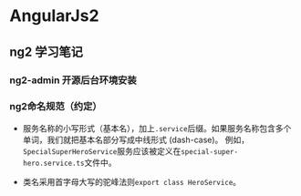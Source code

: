 # AngularJs2

## ng2 学习笔记


### ng2-admin 开源后台环境安装


### ng2命名规范（约定）
* 服务名称的小写形式（基本名），加上`.service`后缀。如果服务名称包含多个单词，我们就把基本名部分写成中线形式 (dash-case)。 例如，`SpecialSuperHeroService`服务应该被定义在`special-super-hero.service.ts`文件中。

* 类名采用首字母大写的驼峰法则`export class HeroService`。
